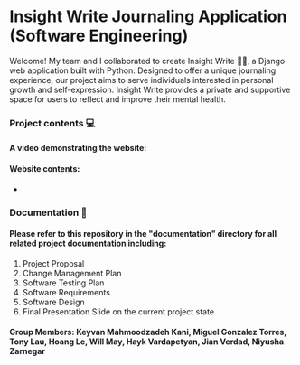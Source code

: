 # Insight Write Journaling Application <br/> (Software Engineering)

Welcome! My team and I collaborated to create Insight Write 📒📝, a Django web application built with Python. Designed to offer a unique journaling experience, our project aims to serve individuals interested in personal growth and self-expression. Insight Write provides a private and supportive space for users to reflect and improve their mental health.

### Project contents 💻

#### A video demonstrating the website: 

#### Website contents: 
- 

### Documentation 📜

#### Please refer to this repository in the "documentation" directory for all related project documentation including:
1. Project Proposal
2. Change Management Plan
3. Software Testing Plan
4. Software Requirements
5. Software Design
6. Final Presentation Slide on the current project state

#### Group Members: Keyvan Mahmoodzadeh Kani, Miguel Gonzalez Torres, Tony Lau, Hoang Le, Will May, Hayk Vardapetyan, Jian Verdad, Niyusha Zarnegar

